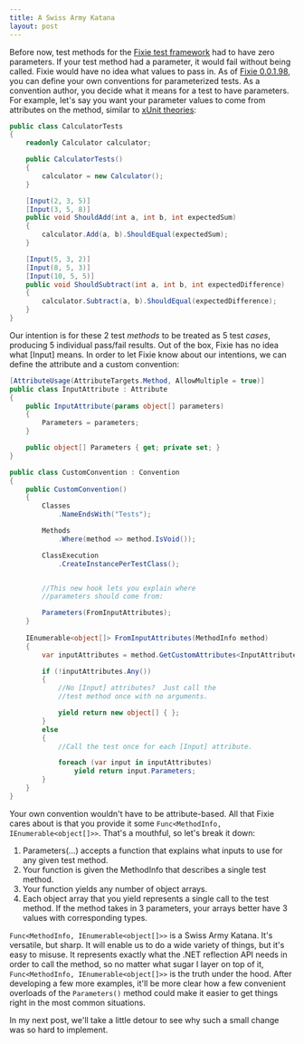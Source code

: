```yaml
---
title: A Swiss Army Katana
layout: post
---
```

Before now, test methods for the [Fixie test framework](https://github.com/fixie/fixie/) had to have zero parameters. If your test method had a parameter, it would fail without being called. Fixie would have no idea what values to pass in. As of [Fixie 0.0.1.98](http://www.nuget.org/packages/Fixie/0.0.1.98), you can define your own conventions for parameterized tests. As a convention author, you decide what it means for a test to have parameters. For example, let's say you want your parameter values to come from attributes on the method, similar to [xUnit theories](http://stackoverflow.com/a/9110623):

```cs
public class CalculatorTests
{
    readonly Calculator calculator;

    public CalculatorTests()
    {
        calculator = new Calculator();
    }

    [Input(2, 3, 5)]
    [Input(3, 5, 8)]
    public void ShouldAdd(int a, int b, int expectedSum)
    {
        calculator.Add(a, b).ShouldEqual(expectedSum);
    }

    [Input(5, 3, 2)]
    [Input(8, 5, 3)]
    [Input(10, 5, 5)]
    public void ShouldSubtract(int a, int b, int expectedDifference)
    {
        calculator.Subtract(a, b).ShouldEqual(expectedDifference);
    }
}
```

Our intention is for these 2 test _methods_ to be treated as 5 test _cases_, producing 5 individual pass/fail results. Out of the box, Fixie has no idea what [Input] means. In order to let Fixie know about our intentions, we can define the attribute and a custom convention:

```cs
[AttributeUsage(AttributeTargets.Method, AllowMultiple = true)]
public class InputAttribute : Attribute
{
    public InputAttribute(params object[] parameters)
    {
        Parameters = parameters;
    }

    public object[] Parameters { get; private set; }
}
```

```cs
public class CustomConvention : Convention
{
    public CustomConvention()
    {
        Classes
            .NameEndsWith("Tests");

        Methods
            .Where(method => method.IsVoid());

        ClassExecution
            .CreateInstancePerTestClass();


        //This new hook lets you explain where
        //parameters should come from:

        Parameters(FromInputAttributes);
    }
    
    IEnumerable<object[]> FromInputAttributes(MethodInfo method)
    {
        var inputAttributes = method.GetCustomAttributes<InputAttribute>(true).ToArray();

        if (!inputAttributes.Any())
        {
            //No [Input] attributes?  Just call the
            //test method once with no arguments.

            yield return new object[] { };
        }
        else
        {
            //Call the test once for each [Input] attribute.

            foreach (var input in inputAttributes)
                yield return input.Parameters;
        }
    }
}
```

Your own convention wouldn't have to be attribute-based. All that Fixie cares about is that you provide it some `Func<MethodInfo, IEnumerable<object[]>>`. That's a mouthful, so let's break it down:

  1. Parameters(&#8230;) accepts a function that explains what inputs to use for any given test method.
  2. Your function is given the MethodInfo that describes a single test method.
  3. Your function yields any number of object arrays.
  4. Each object array that you yield represents a single call to the test method. If the method takes in 3 parameters, your arrays better have 3 values with corresponding types.

`Func<MethodInfo, IEnumerable<object[]>>` is a Swiss Army Katana. It's versatile, but sharp. It will enable us to do a wide variety of things, but it's easy to misuse. It represents exactly what the .NET reflection API needs in order to call the method, so no matter what sugar I layer on top of it, `Func<MethodInfo, IEnumerable<object[]>>` is the truth under the hood. After developing a few more examples, it'll be more clear how a few convenient overloads of the `Parameters()` method could make it easier to get things right in the most common situations.

In my next post, we'll take a little detour to see why such a small change was so hard to implement.